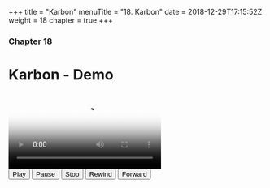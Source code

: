 +++
title = "Karbon"
menuTitle = "18. Karbon"
date = 2018-12-29T17:15:52Z
weight = 18
chapter = true
+++
### Chapter 18

# Karbon - Demo


<style>
.container {
  max-width: 800px;
  margin: 0 auto;
}
.plyr {
  border-radius: 4px;
  margin-bottom: 15px;
}
</style>
<script src="/js/control.js">
</script>

<!--
<video id="plyr-video" poster="" controls>
  <source src="Karbon.mp4" type="video/mp4">
</video> -->

<div class="container">
<video controls crossorigin playsinline poster="karbon-poster.jpg" id="player">
                <!-- Video files -->
                <source src="Karbon.mp4" type="video/mp4">
 </video>

  <div class="actions">
    <button type="button" class="btn js-play">Play</button>
    <button type="button" class="btn js-pause">Pause</button>
    <button type="button" class="btn js-stop">Stop</button>
    <button type="button" class="btn js-rewind">Rewind</button>
    <button type="button" class="btn js-forward">Forward</button>
  </div>
</div>
